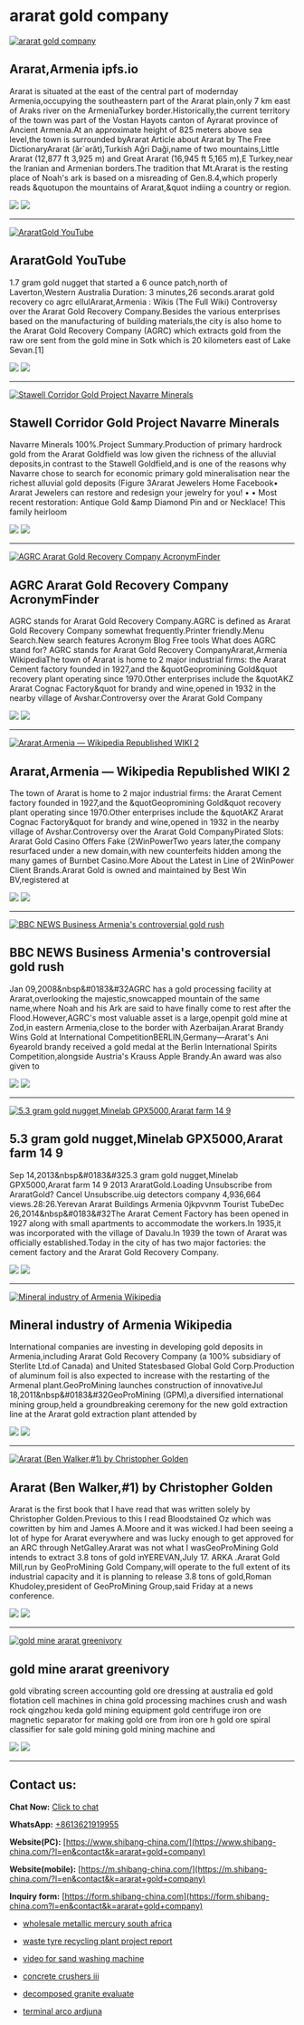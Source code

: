 # ararat gold company

<a href="https://swt.shibang-china.com/?l=en&img&k=ararat+gold+company" target="_blank">![ararat gold company](http://static.shibang-china.com/all-800x300/62.jpg)</a>

## Ararat,Armenia ipfs.io
Ararat is situated at the east of the central part of modernday Armenia,occupying the southeastern part of the Ararat plain,only 7 km east of Araks river on the ArmeniaTurkey border.Historically,the current territory of the town was part of the Vostan Hayots canton of Ayrarat province of Ancient Armenia.At an approximate height of 825 meters above sea level,the town is surrounded byArarat Article about Ararat by The Free DictionaryArarat (ăr`ərăt),Turkish Ağri Daği,name of two mountains,Little Ararat (12,877 ft 3,925 m) and Great Ararat (16,945 ft 5,165 m),E Turkey,near the Iranian and Armenian borders.The tradition that Mt.Ararat is the resting place of Noah's ark is based on a misreading of Gen.8.4,which properly reads &quotupon the mountains of Ararat,&quot indiing a country or region.


<a href="https://whatsapp.shibangsoft.com/WhatsApp.php" target="_blank" title="WhatsApp">![](http://static.shibang-china.com/icon/whatsapp.png)</a> <a href="https://swt.shibang-china.com/?l=en&icon&k=ararat+gold+company" target="_blank">![](http://static.shibang-china.com/icon/chat-en.png)</a>

---

<a href="https://swt.shibang-china.com/?l=en&img&k=ararat+gold+company" target="_blank">![AraratGold YouTube](http://static.shibang-china.com/all-800x300/1336.jpg)</a>

## AraratGold YouTube
1.7 gram gold nugget that started a 6 ounce patch,north of Laverton,Western Australia Duration: 3 minutes,26 seconds.ararat gold recovery co agrc ellulArarat,Armenia : Wikis (The Full Wiki) Controversy over the Ararat Gold Recovery Company.Besides the various enterprises based on the manufacturing of building materials,the city is also home to the Ararat Gold Recovery Company (AGRC) which extracts gold from the raw ore sent from the gold mine in Sotk which is 20 kilometers east of Lake Sevan.[1]


<a href="https://whatsapp.shibangsoft.com/WhatsApp.php" target="_blank" title="WhatsApp">![](http://static.shibang-china.com/icon/whatsapp.png)</a> <a href="https://swt.shibang-china.com/?l=en&icon&k=ararat+gold+company" target="_blank">![](http://static.shibang-china.com/icon/chat-en.png)</a>

---

<a href="https://swt.shibang-china.com/?l=en&img&k=ararat+gold+company" target="_blank">![Stawell Corridor Gold Project Navarre Minerals](http://static.shibang-china.com/all-800x300/1151.jpg)</a>

## Stawell Corridor Gold Project Navarre Minerals
Navarre Minerals 100%.Project Summary.Production of primary hardrock gold from the Ararat Goldfield was low given the richness of the alluvial deposits,in contrast to the Stawell Goldfield,and is one of the reasons why Navarre chose to search for economic primary gold mineralisation near the richest alluvial gold deposits (Figure 3Ararat Jewelers Home Facebook• Ararat Jewelers can restore and redesign your jewelry for you! • • Most recent restoration: Antique Gold &amp Diamond Pin and or Necklace! This family heirloom


<a href="https://whatsapp.shibangsoft.com/WhatsApp.php" target="_blank" title="WhatsApp">![](http://static.shibang-china.com/icon/whatsapp.png)</a> <a href="https://swt.shibang-china.com/?l=en&icon&k=ararat+gold+company" target="_blank">![](http://static.shibang-china.com/icon/chat-en.png)</a>

---

<a href="https://swt.shibang-china.com/?l=en&img&k=ararat+gold+company" target="_blank">![AGRC Ararat Gold Recovery Company AcronymFinder](http://static.shibang-china.com/all-800x300/1150.jpg)</a>

## AGRC Ararat Gold Recovery Company AcronymFinder
AGRC stands for Ararat Gold Recovery Company.AGRC is defined as Ararat Gold Recovery Company somewhat frequently.Printer friendly.Menu Search.New search features Acronym Blog Free tools What does AGRC stand for? AGRC stands for Ararat Gold Recovery CompanyArarat,Armenia WikipediaThe town of Ararat is home to 2 major industrial firms: the Ararat Cement factory founded in 1927,and the &quotGeopromining Gold&quot recovery plant operating since 1970.Other enterprises include the &quotAKZ Ararat Cognac Factory&quot for brandy and wine,opened in 1932 in the nearby village of Avshar.Controversy over the Ararat Gold Company


<a href="https://whatsapp.shibangsoft.com/WhatsApp.php" target="_blank" title="WhatsApp">![](http://static.shibang-china.com/icon/whatsapp.png)</a> <a href="https://swt.shibang-china.com/?l=en&icon&k=ararat+gold+company" target="_blank">![](http://static.shibang-china.com/icon/chat-en.png)</a>

---

<a href="https://swt.shibang-china.com/?l=en&img&k=ararat+gold+company" target="_blank">![Ararat,Armenia — Wikipedia Republished WIKI 2](http://static.shibang-china.com/all-800x300/1489.jpg)</a>

## Ararat,Armenia — Wikipedia Republished WIKI 2
The town of Ararat is home to 2 major industrial firms: the Ararat Cement factory founded in 1927,and the &quotGeopromining Gold&quot recovery plant operating since 1970.Other enterprises include the &quotAKZ Ararat Cognac Factory&quot for brandy and wine,opened in 1932 in the nearby village of Avshar.Controversy over the Ararat Gold CompanyPirated Slots: Ararat Gold Casino Offers Fake (2WinPowerTwo years later,the company resurfaced under a new domain,with new counterfeits hidden among the many games of Burnbet Casino.More About the Latest in Line of 2WinPower Client Brands.Ararat Gold is owned and maintained by Best Win BV,registered at


<a href="https://whatsapp.shibangsoft.com/WhatsApp.php" target="_blank" title="WhatsApp">![](http://static.shibang-china.com/icon/whatsapp.png)</a> <a href="https://swt.shibang-china.com/?l=en&icon&k=ararat+gold+company" target="_blank">![](http://static.shibang-china.com/icon/chat-en.png)</a>

---

<a href="https://swt.shibang-china.com/?l=en&img&k=ararat+gold+company" target="_blank">![BBC NEWS Business Armenia's controversial gold rush](http://static.shibang-china.com/all-800x300/667.jpg)</a>

## BBC NEWS Business Armenia's controversial gold rush
Jan 09,2008&nbsp&#0183&#32AGRC has a gold processing facility at Ararat,overlooking the majestic,snowcapped mountain of the same name,where Noah and his Ark are said to have finally come to rest after the Flood.However,AGRC's most valuable asset is a large,openpit gold mine at Zod,in eastern Armenia,close to the border with Azerbaijan.Ararat Brandy Wins Gold at International CompetitionBERLIN,Germany—Ararat's Ani 6yearold brandy received a gold medal at the Berlin International Spirits Competition,alongside Austria's Krauss Apple Brandy.An award was also given to


<a href="https://whatsapp.shibangsoft.com/WhatsApp.php" target="_blank" title="WhatsApp">![](http://static.shibang-china.com/icon/whatsapp.png)</a> <a href="https://swt.shibang-china.com/?l=en&icon&k=ararat+gold+company" target="_blank">![](http://static.shibang-china.com/icon/chat-en.png)</a>

---

<a href="https://swt.shibang-china.com/?l=en&img&k=ararat+gold+company" target="_blank">![5.3 gram gold nugget,Minelab GPX5000,Ararat farm 14 9](http://static.shibang-china.com/all-800x300/1207.jpg)</a>

## 5.3 gram gold nugget,Minelab GPX5000,Ararat farm 14 9
Sep 14,2013&nbsp&#0183&#325.3 gram gold nugget,Minelab GPX5000,Ararat farm 14 9 2013 AraratGold.Loading Unsubscribe from AraratGold? Cancel Unsubscribe.uig detectors company 4,936,664 views.28:26.Yerevan Ararat Buildings Armenia 0jkpvvnm Tourist TubeDec 26,2014&nbsp&#0183&#32The Ararat Cement Factory has been opened in 1927 along with small apartments to accommodate the workers.In 1935,it was incorporated with the village of Davalu.In 1939 the town of Ararat was officially established.Today in the city of has two major factories: the cement factory and the Ararat Gold Recovery Company.


<a href="https://whatsapp.shibangsoft.com/WhatsApp.php" target="_blank" title="WhatsApp">![](http://static.shibang-china.com/icon/whatsapp.png)</a> <a href="https://swt.shibang-china.com/?l=en&icon&k=ararat+gold+company" target="_blank">![](http://static.shibang-china.com/icon/chat-en.png)</a>

---

<a href="https://swt.shibang-china.com/?l=en&img&k=ararat+gold+company" target="_blank">![Mineral industry of Armenia Wikipedia](http://static.shibang-china.com/all-800x300/486.jpg)</a>

## Mineral industry of Armenia Wikipedia
International companies are investing in developing gold deposits in Armenia,including Ararat Gold Recovery Company (a 100% subsidiary of Sterlite Ltd.of Canada) and United Statesbased Global Gold Corp.Production of aluminum foil is also expected to increase with the restarting of the Armenal plant.GeoProMining launches construction of innovativeJul 18,2011&nbsp&#0183&#32GeoProMining (GPM),a diversified international mining group,held a groundbreaking ceremony for the new gold extraction line at the Ararat gold extraction plant attended by


<a href="https://whatsapp.shibangsoft.com/WhatsApp.php" target="_blank" title="WhatsApp">![](http://static.shibang-china.com/icon/whatsapp.png)</a> <a href="https://swt.shibang-china.com/?l=en&icon&k=ararat+gold+company" target="_blank">![](http://static.shibang-china.com/icon/chat-en.png)</a>

---

<a href="https://swt.shibang-china.com/?l=en&img&k=ararat+gold+company" target="_blank">![Ararat (Ben Walker,#1) by Christopher Golden](http://static.shibang-china.com/all-800x300/1468.jpg)</a>

## Ararat (Ben Walker,#1) by Christopher Golden
Ararat is the first book that I have read that was written solely by Christopher Golden.Previous to this I read Bloodstained Oz which was cowritten by him and James A.Moore and it was wicked.I had been seeing a lot of hype for Ararat everywhere and was lucky enough to get approved for an ARC through NetGalley.Ararat was not what I wasGeoProMining Gold intends to extract 3.8 tons of gold inYEREVAN,July 17. ARKA .Ararat Gold Mill,run by GeoProMining Gold Company,will operate to the full extent of its industrial capacity and it is planning to release 3.8 tons of gold,Roman Khudoley,president of GeoProMining Group,said Friday at a news conference.


<a href="https://whatsapp.shibangsoft.com/WhatsApp.php" target="_blank" title="WhatsApp">![](http://static.shibang-china.com/icon/whatsapp.png)</a> <a href="https://swt.shibang-china.com/?l=en&icon&k=ararat+gold+company" target="_blank">![](http://static.shibang-china.com/icon/chat-en.png)</a>

---

<a href="https://swt.shibang-china.com/?l=en&img&k=ararat+gold+company" target="_blank">![gold mine ararat greenivory](http://static.shibang-china.com/all-800x300/195.jpg)</a>

## gold mine ararat greenivory
gold vibrating screen accounting gold ore dressing at australia ed gold flotation cell machines in china gold processing machines crush and wash rock qingzhou keda gold mining equipment gold centrifuge iron ore magnetic separator for making gold ore from iron ore h gold ore spiral classifier for sale gold mining gold mining machine and

<a href="https://whatsapp.shibangsoft.com/WhatsApp.php" target="_blank" title="WhatsApp">![](http://static.shibang-china.com/icon/whatsapp.png)</a> <a href="https://swt.shibang-china.com/?l=en&icon&k=ararat+gold+company" target="_blank">![](http://static.shibang-china.com/icon/chat-en.png)</a>

---
## Contact us:

**Chat Now:** [Click to chat](https://swt.shibang-china.com?l=en&contact&k=ararat+gold+company)

**WhatsApp:**  [+8613621919955](https://whatsapp.shibangsoft.com/WhatsApp.php)

**Website(PC):** [https://www.shibang-china.com/](https://www.shibang-china.com/?l=en&contact&k=ararat+gold+company)

**Website(mobile):** [https://m.shibang-china.com/](https://m.shibang-china.com/?l=en&contact&k=ararat+gold+company)

**Inquiry form:** [https://form.shibang-china.com](https://form.shibang-china.com?l=en&contact&k=ararat+gold+company)

* [wholesale metallic mercury south africa](../112/wholesale%20metallic%20mercury%20south%20africa.md)

* [waste tyre recycling plant project report](../120/waste%20tyre%20recycling%20plant%20project%20report.md)

* [video for sand washing machine](../118/video%20for%20sand%20washing%20machine.md)

* [concrete crushers iii](../114/concrete%20crushers%20iii.md)

* [decomposed granite evaluate](../112/decomposed%20granite%20evaluate.md)

* [terminal arco ardjuna](../120/terminal%20arco%20ardjuna.md)